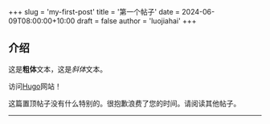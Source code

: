 +++
slug = 'my-first-post'
title = '第一个帖子'
date = 2024-06-09T08:00:00+10:00
draft = false
author = 'luojiahai'
+++

## 介绍

这是**粗体**文本，这是*斜体*文本。

访问[Hugo](https://gohugo.io)网站！

这篇置顶帖子没有什么特别的。很抱歉浪费了您的时间。请阅读其他帖子。

---
